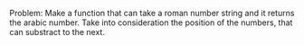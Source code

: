 Problem: Make a function that can take a roman number string and it returns the arabic number.
Take into consideration the position of the numbers, that can substract to the next.